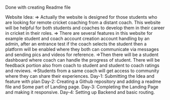 Done with creating Readme file

Website Idea: 
	=> Actually the website is designed for those students who are looking for remote cricket coaching from a distant coach. This website will be helpful for both students and coaches to develop them in their career in cricket in their roles.
  => There are several features in this website for example student and coach account creation account handling by an admin, after an entrance test if the coach selects the student then a platform will be enabled where they both can communicate via messages and sending pics and videos for reference. 
  =>Then there will be a student dashboard where coach can handle the progress of student. There will be feedback  portion also from coach to student and student to coach ratings and reviews. 
  =>Students from a same coach will get access to community where they can share their experiences. 
Day-1: Submitting the Idea and feature with plan
Day-2: Creating a Github repository and adding a readme file and Some part of Landing page.
Day-3: Completing the Landing Page and making it responsive.
Day-4: Setting up Backend and basic routing.
